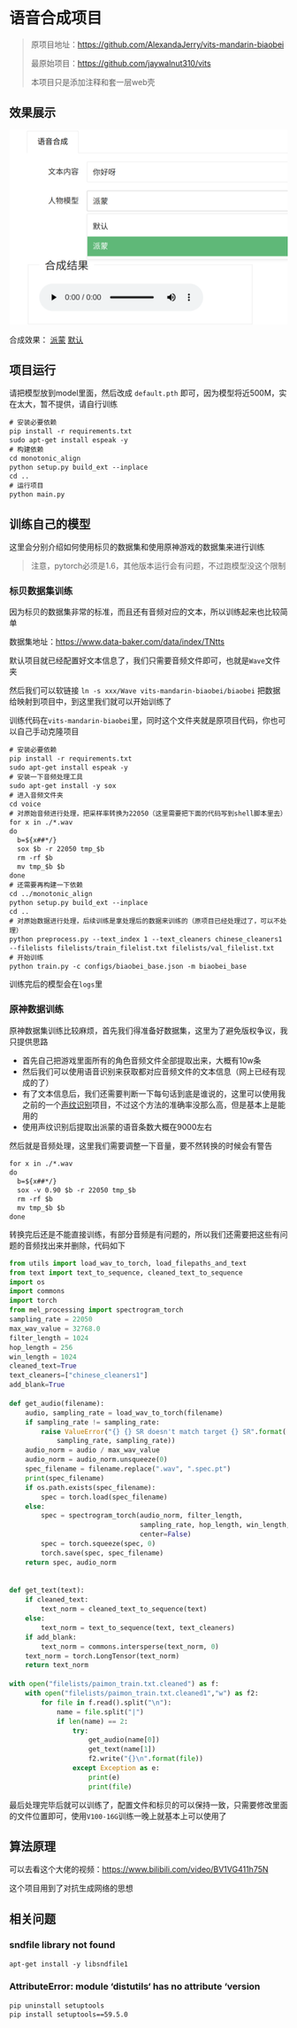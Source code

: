# 语音合成项目
> 原项目地址：https://github.com/AlexandaJerry/vits-mandarin-biaobei
> 
> 最原始项目：https://github.com/jaywalnut310/vits
> 
> 本项目只是添加注释和套一层web壳

## 效果展示
![](./source/01.png)

合成效果：
[派蒙](./source/paimon.wav)
[默认](./source/default.wav)


## 项目运行

请把模型放到model里面，然后改成 `default.pth` 即可，因为模型将近500M，实在太大，暂不提供，请自行训练

```shell
# 安装必要依赖
pip install -r requirements.txt
sudo apt-get install espeak -y
# 构建依赖
cd monotonic_align
python setup.py build_ext --inplace
cd ..
# 运行项目
python main.py
```

## 训练自己的模型

这里会分别介绍如何使用标贝的数据集和使用原神游戏的数据集来进行训练

> 注意，pytorch必须是1.6，其他版本运行会有问题，不过跑模型没这个限制

### 标贝数据集训练

因为标贝的数据集非常的标准，而且还有音频对应的文本，所以训练起来也比较简单

数据集地址：https://www.data-baker.com/data/index/TNtts

默认项目就已经配置好文本信息了，我们只需要音频文件即可，也就是`Wave`文件夹

然后我们可以软链接 `ln -s xxx/Wave vits-mandarin-biaobei/biaobei` 把数据给映射到项目中，到这里我们就可以开始训练了

训练代码在`vits-mandarin-biaobei`里，同时这个文件夹就是原项目代码，你也可以自己手动克隆项目
```shell
# 安装必要依赖
pip install -r requirements.txt
sudo apt-get install espeak -y
# 安装一下音频处理工具
sudo apt-get install -y sox
# 进入音频文件夹
cd voice
# 对原始音频进行处理，把采样率转换为22050（这里需要把下面的代码写到shell脚本里去）
for x in ./*.wav
do 
  b=${x##*/}
  sox $b -r 22050 tmp_$b
  rm -rf $b
  mv tmp_$b $b
done
# 还需要再构建一下依赖
cd ../monotonic_align
python setup.py build_ext --inplace
cd ..
# 对原始数据进行处理，后续训练是拿处理后的数据来训练的（原项目已经处理过了，可以不处理）
python preprocess.py --text_index 1 --text_cleaners chinese_cleaners1 --filelists filelists/train_filelist.txt filelists/val_filelist.txt
# 开始训练
python train.py -c configs/biaobei_base.json -m biaobei_base
```
训练完后的模型会在`logs`里

### 原神数据训练

原神数据集训练比较麻烦，首先我们得准备好数据集，这里为了避免版权争议，我只提供思路
- 首先自己把游戏里面所有的角色音频文件全部提取出来，大概有10w条
- 然后我们可以使用语音识别来获取都对应音频文件的文本信息（网上已经有现成的了）
- 有了文本信息后，我们还需要判断一下每句话到底是谁说的，这里可以使用我之前的一个[声纹识别](https://github.com/xiaoyou-bilibili/voice_recognize)项目，不过这个方法的准确率没那么高，但是基本上是能用的
- 使用声纹识别后提取出派蒙的语音条数大概在9000左右

然后就是音频处理，这里我们需要调整一下音量，要不然转换的时候会有警告
```shell
for x in ./*.wav
do 
  b=${x##*/}
  sox -v 0.90 $b -r 22050 tmp_$b
  rm -rf $b
  mv tmp_$b $b
done
```
转换完后还是不能直接训练，有部分音频是有问题的，所以我们还需要把这些有问题的音频找出来并删除，代码如下
```python
from utils import load_wav_to_torch, load_filepaths_and_text
from text import text_to_sequence, cleaned_text_to_sequence
import os
import commons
import torch
from mel_processing import spectrogram_torch
sampling_rate = 22050
max_wav_value = 32768.0
filter_length = 1024
hop_length = 256
win_length = 1024
cleaned_text=True
text_cleaners=["chinese_cleaners1"]
add_blank=True

def get_audio(filename):
    audio, sampling_rate = load_wav_to_torch(filename)
    if sampling_rate != sampling_rate:
        raise ValueError("{} {} SR doesn't match target {} SR".format(
            sampling_rate, sampling_rate))
    audio_norm = audio / max_wav_value
    audio_norm = audio_norm.unsqueeze(0)
    spec_filename = filename.replace(".wav", ".spec.pt")
    print(spec_filename)
    if os.path.exists(spec_filename):
        spec = torch.load(spec_filename)
    else:
        spec = spectrogram_torch(audio_norm, filter_length,
                                 sampling_rate, hop_length, win_length,
                                 center=False)
        spec = torch.squeeze(spec, 0)
        torch.save(spec, spec_filename)
    return spec, audio_norm


def get_text(text):
    if cleaned_text:
        text_norm = cleaned_text_to_sequence(text)
    else:
        text_norm = text_to_sequence(text, text_cleaners)
    if add_blank:
        text_norm = commons.intersperse(text_norm, 0)
    text_norm = torch.LongTensor(text_norm)
    return text_norm

with open("filelists/paimon_train.txt.cleaned") as f:
    with open("filelists/paimon_train.txt.cleaned1","w") as f2:
        for file in f.read().split("\n"):
            name = file.split("|")
            if len(name) == 2:
                try:
                    get_audio(name[0])
                    get_text(name[1])
                    f2.write("{}\n".format(file))
                except Exception as e:
                    print(e)
                    print(file)
```

最后处理完毕后就可以训练了，配置文件和标贝的可以保持一致，只需要修改里面的文件位置即可，使用`V100-16G`训练一晚上就基本上可以使用了

## 算法原理

可以去看这个大佬的视频：https://www.bilibili.com/video/BV1VG411h75N

这个项目用到了对抗生成网络的思想

## 相关问题
### sndfile library not found

```shell
apt-get install -y libsndfile1
```

### AttributeError: module ‘distutils‘ has no attribute ‘version
```shell
pip uninstall setuptools
pip install setuptools==59.5.0
```

